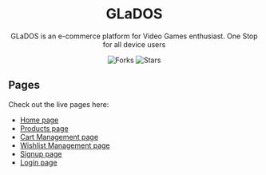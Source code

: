 <div align="center">
  
# GLaDOS
  
GLaDOS is an e-commerce platform for Video Games enthusiast.
One Stop for all device users

![Forks](https://img.shields.io/github/forks/abhij1607/ecommerce-app)
![Stars](https://img.shields.io/github/stars/abhij1607/ecommerce-app)
</div>

## Pages
Check out the live pages here:
- [Home page](https://glados-ecommerce.netlify.app/)
- [Products page](https://glados-ecommerce.netlify.app/products.html)
- [Cart Management page](https://glados-ecommerce.netlify.app/cart.html)
- [Wishlist Management page](https://glados-ecommerce.netlify.app/wishlist.html)
- [Signup page](https://glados-ecommerce.netlify.app/signup.html)
- [Login page](https://glados-ecommerce.netlify.app/login.html)
